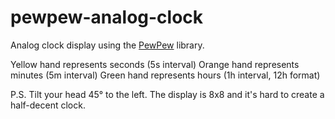 # pewpew-analog-clock
Analog clock display using the [PewPew](https://pewpew.readthedocs.io/) library.

Yellow hand represents seconds (5s interval)
Orange hand represents minutes (5m interval)
Green hand represents hours (1h interval, 12h format)

P.S. Tilt your head 45° to the left. The display is 8x8 and it's hard to create a half-decent clock.
